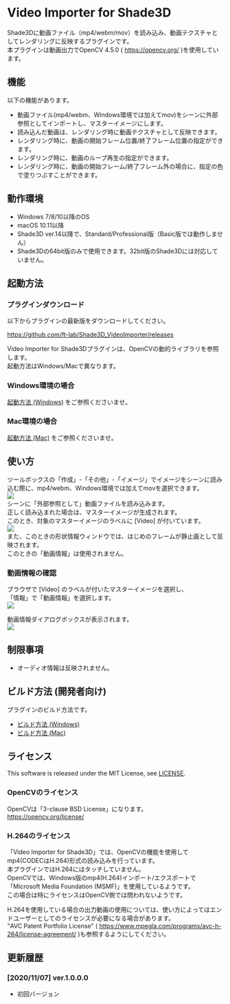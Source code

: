 # Video Importer for Shade3D

Shade3Dに動画ファイル（mp4/webm/mov）を読み込み、動画テクスチャとしてレンダリングに反映するプラグインです。    
本プラグインは動画出力でOpenCV 4.5.0 ( https://opencv.org/ )を使用しています。    

## 機能

以下の機能があります。    

* 動画ファイル(mp4/webm、Windows環境では加えてmov)をシーンに外部参照としてインポートし、マスターイメージにします。    
* 読み込んだ動画は、レンダリング時に動画テクスチャとして反映できます。     
* レンダリング時に、動画の開始フレーム位置/終了フレーム位置の指定ができます。
* レンダリング時に、動画のループ再生の指定ができます。
* レンダリング時に、動画の開始フレーム/終了フレーム外の場合に、指定の色で塗りつぶすことができます。    

## 動作環境

* Windows 7/8/10以降のOS
* macOS 10.11以降
* Shade3D ver.14以降で、Standard/Professional版（Basic版では動作しません）
* Shade3Dの64bit版のみで使用できます。32bit版のShade3Dには対応していません。

## 起動方法

### プラグインダウンロード

以下からプラグインの最新版をダウンロードしてください。     

https://github.com/ft-lab/Shade3D_VideoImporter/releases

Video Importer for Shade3Dプラグインは、OpenCVの動的ライブラリを参照します。    
起動方法はWindows/Macで異なります。    

### Windows環境の場合

[起動方法 (Windows)](./setup_win.md) をご参照くださいませ。    


### Mac環境の場合

[起動方法 (Mac)](./setup_mac.md) をご参照くださいませ。    

## 使い方

ツールボックスの「作成」-「その他」-「イメージ」でイメージをシーンに読み込む際に、mp4/webm、Windows環境では加えてmovを選択できます。    
<img src="./images/video_importer_01.png"/>     
シーンに「外部参照として」動画ファイルを読み込みます。    
正しく読み込まれた場合は、マスターイメージが生成されます。     
このとき、対象のマスターイメージのラベルに [Video] が付いています。    
<img src="./images/video_importer_02.png"/>     
また、このときの形状情報ウィンドウでは、はじめのフレームが静止画として反映されます。    
このときの「動画情報」は使用されません。    

### 動画情報の確認

ブラウザで [Video] のラベルが付いたマスターイメージを選択し、    
「情報」で「動画情報」を選択します。    
<img src="./images/video_importer_03.png"/>     

動画情報ダイアログボックスが表示されます。    
<img src="./images/video_importer_04.png"/>     


## 制限事項

* オーディオ情報は反映されません。    

## ビルド方法 (開発者向け)

プラグインのビルド方法です。    

* [ビルド方法 (Windows)](./build_win.md)
* [ビルド方法 (Mac)](./build_mac.md)

## ライセンス

This software is released under the MIT License, see [LICENSE](./LICENSE).    

### OpenCVのライセンス

OpenCVは「3-clause BSD License」になります。    
https://opencv.org/license/    

### H.264のライセンス

「Video Importer for Shade3D」では、OpenCVの機能を使用してmp4(CODECはH.264)形式の読み込みを行っています。    
本プラグインではH.264にはタッチしていません。    
OpenCVでは、Windows版のmp4(H.264)インポート/エクスポートで「Microsoft Media Foundation (MSMF)」を使用しているようです。    
この場合は特にライセンスはOpenCV側では問われないようです。    

H.264を使用している場合の出力動画の使用については、使い方によってはエンドユーザーとしてのライセンスが必要になる場合があります。    
"AVC Patent Portfolio License" ( https://www.mpegla.com/programs/avc-h-264/license-agreement/ )も参照するようにしてください。    

## 更新履歴

### [2020/11/07] ver.1.0.0.0

* 初回バージョン

